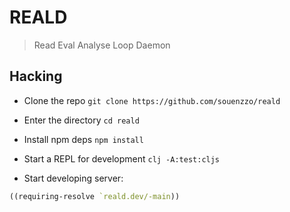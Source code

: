# REALD

> Read Eval Analyse Loop Daemon

## Hacking

- Clone the repo `git clone https://github.com/souenzzo/reald`

- Enter the directory `cd reald`

- Install npm deps `npm install`

- Start a REPL for development `clj -A:test:cljs`

- Start developing server:
 
```clojure
((requiring-resolve `reald.dev/-main))
```

